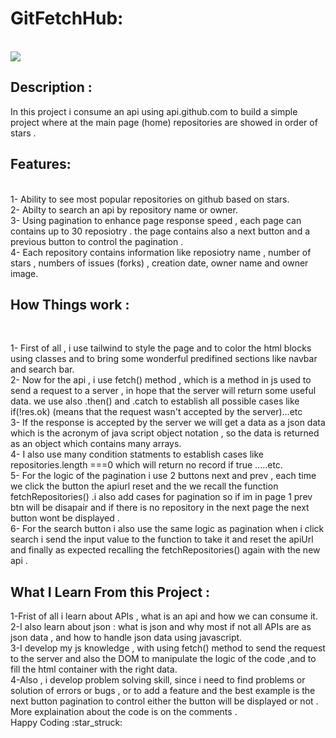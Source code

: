 <h1 align:"center"> GitFetchHub: </h1> <br>
<img src="https://github.githubassets.com/assets/GitHub-Mark-ea2971cee799.png"></img>
<h2> Description :</h2>
   
  In this project i consume an api using api.github.com to build a simple project where at the main page (home)  repositories are showed in order of stars . <br>
  

   <h2> Features:  </h2><br>
  1- Ability to see most popular repositories on github based on stars.<br>
  2- Abilty to search an api by repository name or owner.<br>
  3- Using pagination to enhance page response speed , each page can contains up to 30 reposiotry . the page contains also a next button and  a previous button to control the  pagination . <br>
  4- Each repository contains information like reposiotry name , number of stars , numbers of issues (forks) , creation date,  owner name and owner image. <br>

 <h2> How Things work :</h2><br>


  1- First of all , i use tailwind to style the page and to color the html blocks using classes and to bring some wonderful predifined sections like navbar and search bar.<br>
  2- Now for the api , i use fetch() method , which is a method in js used to send a request to a server , in hope  that the server will return some useful data. we use also .then() and .catch to establish  all possible cases like  if(!res.ok) (means that the request wasn't accepted by the server)...etc<br>
  3- If the response is accepted by the server we will get a data as a json data which is the acronym of java script object notation , so the data is returned as an object which contains many arrays.<br>
  4- I also use many condition statments to establish cases like repositories.length ===0 which  will return no record if true .....etc.<br>
  5- For the logic of the pagination i use 2 buttons next and prev , each time we click the button the apiurl reset and the we recall the function fetchRepositories() .i also add cases for pagination so if im in page 1 prev btn will be disapair and if there is no repository in the next page the next button wont be displayed .<br> 
  6- For the search button i also use the same logic as pagination when i click search i send the input value to the function to take it and reset the apiUrl and finally as expected recalling the fetchRepositories() again with the new api .<br>

<h2> What I Learn From this Project :</h2>
1-Frist of all i learn about APIs , what is an api and how we can consume it.<br>
2-I also learn about json : what is json and why most if not all APIs are as json data , and how to handle json data using javascript.<br>
3-I develop my js knowledge , with using fetch() method to send the request to the server and also the DOM to manipulate the logic of the code ,and to fill the html container with the right data.<br>
4-Also , i develop problem solving skill, since i need to find problems or solution of errors or bugs , or to add a feature and the best example is the next button pagination to control either the button will be displayed or not .<br>
  More explaination about the code  is on the comments . <br>
  Happy Coding :star_struck:	
